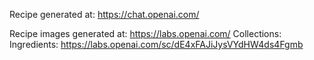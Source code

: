Recipe generated at: https://chat.openai.com/

Recipe images generated at: https://labs.openai.com/
Collections:
  Ingredients: https://labs.openai.com/sc/dE4xFAJiJysVYdHW4ds4Fgmb